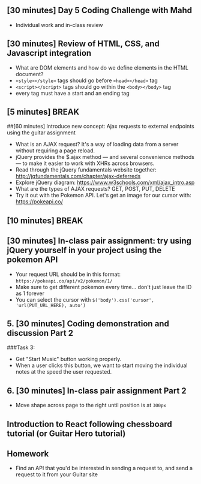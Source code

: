 ## [30 minutes] Day 5 Coding Challenge with Mahd
- Individual work and in-class review

## [30 minutes] Review of HTML, CSS, and Javascript integration
- What are DOM elements and how do we define elements in the HTML document?
- `<style></style>` tags should go before `<head></head>` tag
- `<script></script>` tags should go within the `<body></body>` tag
- every tag must have a start and an ending tag

## [5 minutes] BREAK 

##[60 minutes] Introduce new concept: Ajax requests to external endpoints using the guitar assignment
- What is an AJAX request? It's a way of loading data from a server without requiring a page reload. 
- jQuery provides the $.ajax method — and several convenience methods — to make it easier to work with XHRs across browsers.
- Read through the jQuery fundamentals website together: http://jqfundamentals.com/chapter/ajax-deferreds
- Explore jQuery diagram: https://www.w3schools.com/xml/ajax_intro.asp
- What are the types of AJAX requests? GET, POST, PUT, DELETE
- Try it out with the Pokemon API. Let's get an image for our cursor with: https://pokeapi.co/

## [10 minutes] BREAK

## [30 minutes] In-class pair assignment: try using jQuery yourself in your project using the pokemon API
- Your request URL should be in this format: `https://pokeapi.co/api/v2/pokemon/1/`
- Make sure to get different pokemon every time... don't just leave the ID as 1 forever
- You can select the cursor with `$('body').css('cursor', 'url(PUT_URL_HERE), auto')`

## 5. [30 minutes] Coding demonstration and discussion Part 2
###Task 3:
- Get "Start Music" button working properly. 
- When a user clicks this button, we want to start moving the individual notes at the speed the user requested.

## 6. [30 minutes] In-class pair assignment Part 2
- Move shape across page to the right until position is at `300px`

## Introduction to React following chessboard tutorial (or Guitar Hero tutorial)

## Homework
- Find an API that you'd be interested in sending a request to, and send a request to it from your Guitar site